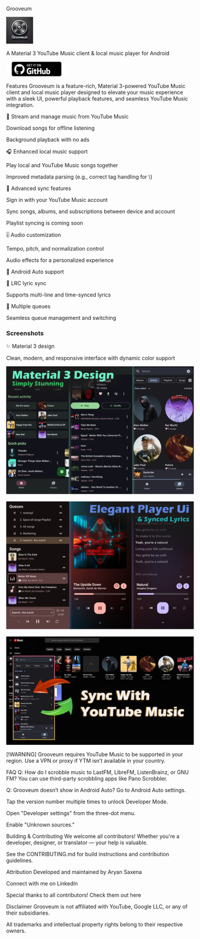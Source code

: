 Grooveum

<img src="./assets/grooveum.webp" height="72">


A Material 3 YouTube Music client & local music player for Android


<img src="assets/badge_github.png" alt="Get it on GitHub" height="40">

Features
Grooveum is a feature-rich, Material 3-powered YouTube Music client and local music player designed to elevate your music experience with a sleek UI, powerful playback features, and seamless YouTube Music integration.

🎵 Stream and manage music from YouTube Music

Download songs for offline listening

Background playback with no ads

🎧 Enhanced local music support

Play local and YouTube Music songs together

Improved metadata parsing (e.g., correct tag handling for \\)

🔄 Advanced sync features

Sign in with your YouTube Music account

Sync songs, albums, and subscriptions between device and account

Playlist syncing is coming soon

🎚️ Audio customization

Tempo, pitch, and normalization control

Audio effects for a personalized experience

🚗 Android Auto support

🎤 LRC lyric sync

Supports multi-line and time-synced lyrics

🔀 Multiple queues

Seamless queue management and switching

### **Screenshots**

✨ Material 3 design

Clean, modern, and responsive interface with dynamic color support


<img src="./assets/main-interface.webp" width="600" alt="Main interface" /> <br/><br/> <img src="./assets/player.webp" width="600" alt="Player screen" /> <br/><br/> <img src="./assets/ytm-sync.webp" width="600" alt="YouTube Music Sync" />

[!WARNING] Grooveum requires YouTube Music to be supported in your region. Use a VPN or proxy if YTM isn’t available in your country.

FAQ
Q: How do I scrobble music to LastFM, LibreFM, ListenBrainz, or GNU FM?
You can use third-party scrobbling apps like Pano Scrobbler.

Q: Grooveum doesn’t show in Android Auto?
Go to Android Auto settings.

Tap the version number multiple times to unlock Developer Mode.

Open "Developer settings" from the three-dot menu.

Enable "Unknown sources."

Building & Contributing
We welcome all contributors! Whether you're a developer, designer, or translator — your help is valuable.

See the CONTRIBUTING.md for build instructions and contribution guidelines.

Attribution
Developed and maintained by Aryan Saxena

Connect with me on LinkedIn

Special thanks to all contributors! Check them out here

Disclaimer
Grooveum is not affiliated with YouTube, Google LLC, or any of their subsidiaries.

All trademarks and intellectual property rights belong to their respective owners.

